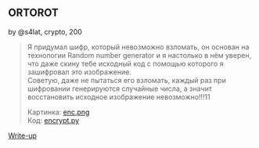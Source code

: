 ## ORTOROT
by @s4lat, crypto, 200

> Я придумал шифр, который невозможно взломать, он основан на технологии Random number generator и я настолько в нём уверен, что даже скину тебе исходный код с помощью которого я зашифровал это изображение.  
> Советую, даже не пытаться его взломать, каждый раз при шифровании генерируются случайные числа, а значит восстановить исходное изображение невозможно!!!11
> 
> Картинка: [enc.png](enc.png)  
> Код: [encrypt.py](encrypt.py)

[Write-up](WRITEUP.md)
